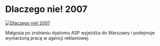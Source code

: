 Dlaczego nie! 2007 
=============
[![Dlaczego nie! 2007 ](http://vidos.pl/images/player.gif)](http://vidos.pl/dlaczego-nie-2007)

 Małgosia po zrobieniu dyplomu ASP wyjeżdża do Warszawy i podejmuje wymarzoną pracę w agencji reklamowej.
